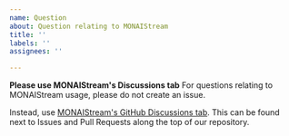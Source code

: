 ```yaml
---
name: Question
about: Question relating to MONAIStream
title: ''
labels: ''
assignees: ''

---
```


**Please use MONAIStream's Discussions tab**
For questions relating to MONAIStream usage, please do not create an issue.

Instead, use [MONAIStream's GitHub Discussions tab](https://github.com/Project-MONAI/MONAIStream/discussions). This can be found next to Issues and Pull Requests along the top of our repository.